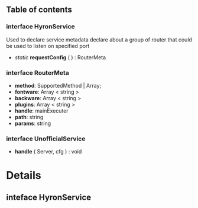 ## **Table of contents**

### interface **HyronService**

Used to declare service metadata declare about a group of router that could be used to listen on specified port

-   *static* **requestConfig** ( ) : RouterMeta

### interface **RouterMeta**

-   **method**: SupportedMethod | Array<SupportedMethod>;
-   **fontware**: Array < string >
-   **backware**: Array < string >
-   **plugins**: Array < string >
-   **handle**: mainExecuter
-   **path**: string
-   **params**: string

### interface **UnofficialService**
- **handle** ( Server, cfg ) : void

# **Details**

## inteface HyronService
